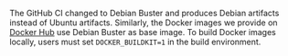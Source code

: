 The GitHub CI changed to Debian Buster and produces Debian artifacts instead of
Ubuntu artifacts. Similarly, the Docker images we provide on [Docker
Hub](https://hub.docker.com/r/tenzir/vast) use Debian Buster as base image. To
build Docker images locally, users must set `DOCKER_BUILDKIT=1` in the build
environment.
